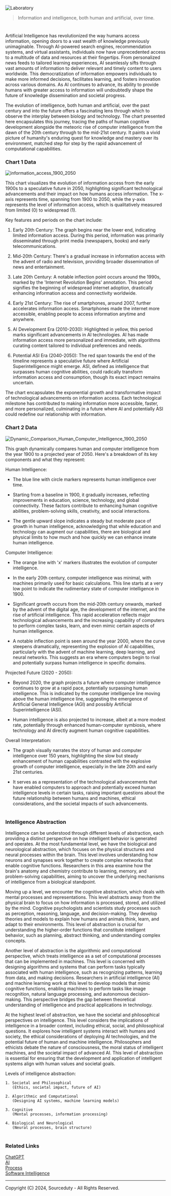 ![Laboratory](https://github.com/sourceduty/Intelligence_Information/assets/123030236/ad6f5c76-d92e-4757-8398-a750480c80be)

> Information and intelligence, both human and artificial, over time.

#

Artificial Intelligence has revolutionized the way humans access information, opening doors to a vast wealth of knowledge previously unimaginable. Through AI-powered search engines, recommendation systems, and virtual assistants, individuals now have unprecedented access to a multitude of data and resources at their fingertips. From personalized news feeds to tailored learning experiences, AI seamlessly sifts through vast amounts of information to deliver relevant and timely content to users worldwide. This democratization of information empowers individuals to make more informed decisions, facilitates learning, and fosters innovation across various domains. As AI continues to advance, its ability to provide humans with greater access to information will undoubtedly shape the future of knowledge dissemination and societal progress.

The evolution of intelligence, both human and artificial, over the past century and into the future offers a fascinating lens through which to observe the interplay between biology and technology. The chart presented here encapsulates this journey, tracing the paths of human cognitive development alongside the meteoric rise of computer intelligence from the dawn of the 20th century through to the mid-21st century. It paints a vivid picture of humanity's enduring quest for knowledge and mastery over its environment, matched step for step by the rapid advancement of computational capabilities.

### Chart 1 Data

![information_access_1900_2050](https://github.com/sourceduty/Intelligence_Information/assets/123030236/493319c5-8479-489f-9461-ed98be6ad47b)

This chart visualizes the evolution of information access from the early 1900s to a speculative future in 2050, highlighting significant technological advancements and their impact on how humans access information. The x-axis represents time, spanning from 1900 to 2050, while the y-axis represents the level of information access, which is qualitatively measured from limited (0) to widespread (1).

Key features and periods on the chart include:

1. Early 20th Century: The graph begins near the lower end, indicating limited information access. During this period, information was primarily disseminated through print media (newspapers, books) and early telecommunications.

2. Mid-20th Century: There's a gradual increase in information access with the advent of radio and television, providing broader dissemination of news and entertainment.

3. Late 20th Century: A notable inflection point occurs around the 1990s, marked by the 'Internet Revolution Begins' annotation. This period signifies the beginning of widespread internet adoption, drastically enhancing information access and connectivity worldwide.

4. Early 21st Century: The rise of smartphones, around 2007, further accelerates information access. Smartphones made the internet more accessible, enabling people to access information anytime and anywhere.

5. AI Development Era (2010-2030): Highlighted in yellow, this period marks significant advancements in AI technologies. AI has made information access more personalized and immediate, with algorithms curating content tailored to individual preferences and needs.

6. Potential ASI Era (2040-2050): The red span towards the end of the timeline represents a speculative future where Artificial Superintelligence might emerge. ASI, defined as intelligence that surpasses human cognitive abilities, could radically transform information access and consumption, though its exact impact remains uncertain.

The chart encapsulates the exponential growth and transformative impact of technological advancements on information access. Each technological milestone has contributed to making information more accessible, faster, and more personalized, culminating in a future where AI and potentially ASI could redefine our relationship with information.

### Chart 2 Data

![Dynamic_Comparison_Human_Computer_Intelligence_1900_2050](https://github.com/sourceduty/Intelligence_Information/assets/123030236/5de8eb92-5d09-48d0-9179-5e651d460b03)

This graph dynamically compares human and computer intelligence from the year 1900 to a projected year of 2050. Here's a breakdown of its key components and what they represent:

Human Intelligence:

- The blue line with circle markers represents human intelligence over time. 
- Starting from a baseline in 1900, it gradually increases, reflecting improvements in education, science, technology, and global connectivity. These factors contribute to enhancing human cognitive abilities, problem-solving skills, creativity, and social interactions.

- The gentle upward slope indicates a steady but moderate pace of growth in human intelligence, acknowledging that while education and technology can augment our capabilities, there are biological and physical limits to how much and how quickly we can enhance innate human intelligence.

Computer Intelligence:

- The orange line with 'x' markers illustrates the evolution of computer intelligence. 
- In the early 20th century, computer intelligence was minimal, with machines primarily used for basic calculations. This line starts at a very low point to indicate the rudimentary state of computer intelligence in 1900.

- Significant growth occurs from the mid-20th century onwards, marked by the advent of the digital age, the development of the internet, and the rise of artificial intelligence. This rapid acceleration reflects major technological advancements and the increasing capability of computers to perform complex tasks, learn, and even mimic certain aspects of human intelligence.

- A notable inflection point is seen around the year 2000, where the curve steepens dramatically, representing the explosion of AI capabilities, particularly with the advent of machine learning, deep learning, and neural networks. This suggests an era where computers begin to rival and potentially surpass human intelligence in specific domains.

Projected Future (2020 - 2050):

- Beyond 2020, the graph projects a future where computer intelligence continues to grow at a rapid pace, potentially surpassing human intelligence. This is indicated by the computer intelligence line moving above the human intelligence line, suggesting the emergence of Artificial General Intelligence (AGI) and possibly Artificial Superintelligence (ASI).

- Human intelligence is also projected to increase, albeit at a more modest rate, potentially through enhanced human-computer symbiosis, where technology and AI directly augment human cognitive capabilities.

Overall Interpretation:

- The graph visually narrates the story of human and computer intelligence over 150 years, highlighting the slow but steady enhancement of human capabilities contrasted with the explosive growth of computer intelligence, especially in the late 20th and early 21st centuries.

- It serves as a representation of the technological advancements that have enabled computers to approach and potentially exceed human intelligence levels in certain tasks, raising important questions about the future relationship between humans and machines, ethical considerations, and the societal impacts of such advancements.

#
### Intelligence Abstraction

Intelligence can be understood through different levels of abstraction, each providing a distinct perspective on how intelligent behavior is generated and operates. At the most fundamental level, we have the biological and neurological abstraction, which focuses on the physical structures and neural processes within the brain. This level involves understanding how neurons and synapses work together to create complex networks that enable cognitive functions. Researchers in this area examine how the brain's anatomy and chemistry contribute to learning, memory, and problem-solving capabilities, aiming to uncover the underlying mechanisms of intelligence from a biological standpoint.

Moving up a level, we encounter the cognitive abstraction, which deals with mental processes and representations. This level abstracts away from the physical brain to focus on how information is processed, stored, and utilized by the mind. Cognitive psychologists and scientists study processes such as perception, reasoning, language, and decision-making. They develop theories and models to explain how humans and animals think, learn, and adapt to their environments. This level of abstraction is crucial for understanding the higher-order functions that constitute intelligent behavior, such as planning, abstract thinking, and understanding complex concepts.

Another level of abstraction is the algorithmic and computational perspective, which treats intelligence as a set of computational processes that can be implemented in machines. This level is concerned with designing algorithms and systems that can perform tasks typically associated with human intelligence, such as recognizing patterns, learning from data, and making decisions. Researchers in artificial intelligence (AI) and machine learning work at this level to develop models that mimic cognitive functions, enabling machines to perform tasks like image recognition, natural language processing, and autonomous decision-making. This perspective bridges the gap between theoretical understanding of intelligence and practical applications in technology.

At the highest level of abstraction, we have the societal and philosophical perspectives on intelligence. This level considers the implications of intelligence in a broader context, including ethical, social, and philosophical questions. It explores how intelligent systems interact with humans and society, the ethical considerations of deploying AI technologies, and the potential future of human and machine intelligence. Philosophers and ethicists debate the nature of consciousness, the moral status of intelligent machines, and the societal impact of advanced AI. This level of abstraction is essential for ensuring that the development and application of intelligent systems align with human values and societal goals.

Levels of intelligence abstraction:

```
1. Societal and Philosophical
   (Ethics, societal impact, future of AI)

2. Algorithmic and Computational
   (Designing AI systems, machine learning models)

3. Cognitive
   (Mental processes, information processing)

4. Biological and Neurological
   (Neural processes, brain structure)
```

#
### Related Links

[ChatGPT](https://github.com/sourceduty/ChatGPT)
<br>
[AI](https://github.com/sourceduty/AI)
<br>
[Process](https://github.com/sourceduty/Process)
<br>
[Software Intelligence](https://github.com/sourceduty/Software_Intelligence)

***
Copyright (C) 2024, Sourceduty - All Rights Reserved.
